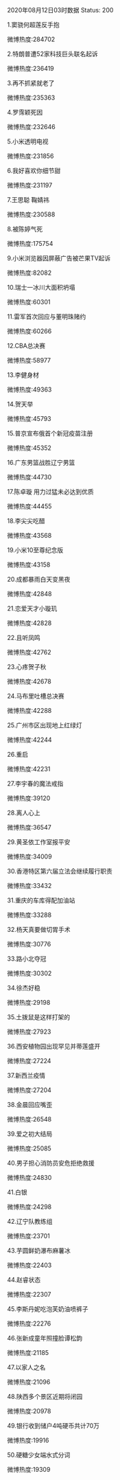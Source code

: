 2020年08月12日03时数据
Status: 200

1.窦骁何超莲反手抱

微博热度:284702

2.特朗普遭52家科技巨头联名起诉

微博热度:236419

3.再不抓紧就老了

微博热度:235363

4.罗霈颖死因

微博热度:232646

5.小米透明电视

微博热度:231856

6.我好喜欢你细节甜

微博热度:231197

7.王思聪 鞠婧祎

微博热度:230588

8.被陈婷气死

微博热度:175754

9.小米浏览器因屏蔽广告被芒果TV起诉

微博热度:82082

10.瑞士一冰川大面积坍塌

微博热度:60301

11.雷军首次回应与董明珠赌约

微博热度:60266

12.CBA总决赛

微博热度:58977

13.李健身材

微博热度:49363

14.贺天举

微博热度:45793

15.普京宣布俄首个新冠疫苗注册

微博热度:45352

16.广东男篮战胜辽宁男篮

微博热度:44730

17.陈卓璇 用力过猛未必达到优质

微博热度:44455

18.李尖尖吃醋

微博热度:43568

19.小米10至尊纪念版

微博热度:43158

20.成都暴雨白天变黑夜

微博热度:42848

21.恋爱天才小璇玑

微博热度:42828

22.且听凤鸣

微博热度:42762

23.心疼贺子秋

微博热度:42678

24.马布里吐槽总决赛

微博热度:42288

25.广州市区出现地上红绿灯

微博热度:42244

26.重启

微博热度:42231

27.李宇春的魔法戒指

微博热度:39120

28.离人心上

微博热度:36547

29.黄圣依工作室报平安

微博热度:34009

30.香港特区第六届立法会继续履行职责

微博热度:33432

31.重庆的车库得配加油站

微博热度:33288

32.杨天真要做切胃手术

微博热度:30776

33.路小北夺冠

微博热度:30302

34.徐杰好稳

微博热度:29198

35.土拨鼠是这样打架的

微博热度:27923

36.西安植物园出现罕见并蒂莲盛开

微博热度:27224

37.新西兰疫情

微博热度:27204

38.金晨回应嘴歪

微博热度:26548

39.爱之初大结局

微博热度:25085

40.男子担心消防员安危拒绝救援

微博热度:24830

41.白银

微博热度:24298

42.辽宁队教练组

微博热度:23701

43.芋圆鲜奶瀑布麻薯冰

微博热度:22403

44.赵睿状态

微博热度:22307

45.李斯丹妮吃泡芙奶油喷裤子

微博热度:22276

46.张新成童年照撞脸谭松韵

微博热度:21185

47.以家人之名

微博热度:21096

48.陕西多个景区近期将闭园

微博热度:20978

49.银行收到储户4吨硬币共计70万

微博热度:19916

50.硬糖少女端水式分词

微博热度:19309

